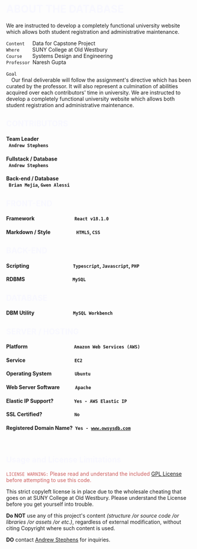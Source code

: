 
<h1 style="color: ghostwhite">ABOUT THE DATABASE</h1>
<p>We are instructed to develop a completely functional university website which allows both student registration and administrative maintenance.</p>
<p>
    <code>Content</code>&emsp;&ensp;Data for Capstone Project<br/>
    <code>Where</code>&emsp;&emsp;&ensp;SUNY College at Old Westbury<br/>
    <code>Course</code>&emsp;&emsp;Systems Design and Engineering<br/>
    <code>Professor</code>&ensp;Naresh Gupta<br/><br/>
    <code>Goal</code><br/>&emsp;Our final deliverable will follow the assignment's directive which has been curated by the professor. It will also represent a culmination of abilities acquired over each contributors' time in university. We are instructed to develop a completely functional university website which allows both student registration and administrative maintenance.<br/>
</p>

<h2 style="color: ghostwhite">CONTRIBUTORS</h2>

#### Team Leader<br/>&ensp;`Andrew Stephens`
#### Fullstack / Database<br/>&ensp;`Andrew Stephens`
#### Back-end / Database <br/>&ensp;`Brian Mejia`, `Gwen Alessi`


<h2 style="color: ghostwhite">FRONT-END</h2>

#### Framework&emsp;&emsp;&emsp;&emsp;&emsp;&emsp;&emsp;&ensp;&nbsp;`React v18.1.0`
#### Markdown / Style&emsp;&emsp;&emsp;&emsp;&emsp;`HTML5`, `CSS`


<h2 style="color: ghostwhite">BACK-END</h2>

#### Scripting&emsp;&emsp;&emsp;&emsp;&emsp;&emsp;&emsp;&emsp;&ensp;`Typescript`, `Javascript`, `PHP`
#### RDBMS&emsp;&emsp;&emsp;&emsp;&emsp;&emsp;&emsp;&emsp;&emsp;&nbsp;`MySQL`


<h2 style="color: ghostwhite">DATABASE</h2>

#### DBM Utility&emsp;&emsp;&emsp;&emsp;&emsp;&emsp;&emsp;&ensp;`MySQL Workbench`

<h2 style="color: ghostwhite">SERVER / HOSTING</h2>

#### Platform&emsp;&emsp;&emsp;&emsp;&emsp;&emsp;&emsp;&emsp;&emsp;`Amazon Web Services (AWS)`
#### Service&emsp;&emsp;&emsp;&emsp;&emsp;&emsp;&emsp;&emsp;&emsp;&ensp;`EC2`
#### Operating System&emsp;&emsp;&emsp;&emsp;&ensp;`Ubuntu`
#### Web Server Software&emsp;&emsp;&emsp;`Apache`
#### Elastic IP Support?&emsp;&emsp;&emsp;&emsp;`Yes - AWS Elastic IP`
#### SSL Certified?&emsp;&emsp;&emsp;&emsp;&emsp;&emsp;&nbsp;`No`
#### Registered Domain Name?&ensp;<code>Yes - <a href = "www.owsysdb.com">www.owsysdb.com</a></code>

<br>

<h2 style="color: ghostwhite">Usage and License Limitations</h2>

<p style="color: indianred"><code>LICENSE WARNING:</code> Please read and understand the included <a href="https://github.com/asteph11/SoftwareEngineeringProject/blob/main/LICENSE.md">GPL License</a> before attempting to use this code.</p>
<p>This strict copyleft license is in place due to the wholesale cheating that goes on at SUNY College at Old Westbury. Please understand the License before you get yourself into trouble.</p>
<p><b>Do NOT</b> use any of this project's content <em>(structure /or source code /or libraries /or assets /or etc.)</em>, regardless of external modification, without citing Copyright where such content is used.</p>
<p><b>DO</b> contact <a href="mailto:asteph11@oldwestbury.edu">Andrew Stephens</a> for inquiries.</p>

